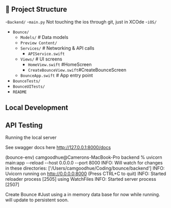 ## 📂 Project Structure

-`Backend/`
  -`main.py`
Not touching the ios through git, just in XCOde
-`iOS/`
  - `Bounce/`
    - `Models/` # Data models
    - `Preview Content/`
    - `Services/` # Networking & API calls
      - `APIService.swift`
    - `Views/` # UI screens
      - `HomeView.swift` #HomeScreen
      - `CreateBounceView.swift`#CreateBounceScreen
    - `BounceApp.swift` # App entry point
  - `BounceTests/`
  - `BounceUITests/`
- `README`

## Local Development  


## API Testing
Running the local server

See swagger docs here http://127.0.0.1:8000/docs

(bounce-env) camgoodhue@Camerons-MacBook-Pro backend % uvicorn main:app --reload --host 0.0.0.0 --port 8000
INFO:     Will watch for changes in these directories: ['/Users/camgoodhue/Coding/bounce/backend']
INFO:     Uvicorn running on http://0.0.0.0:8000 (Press CTRL+C to quit)
INFO:     Started reloader process [2505] using WatchFiles
INFO:     Started server process [2507]

Create Bounce
#Just using a in memory data base for  now while running. will update to persistent soon.




